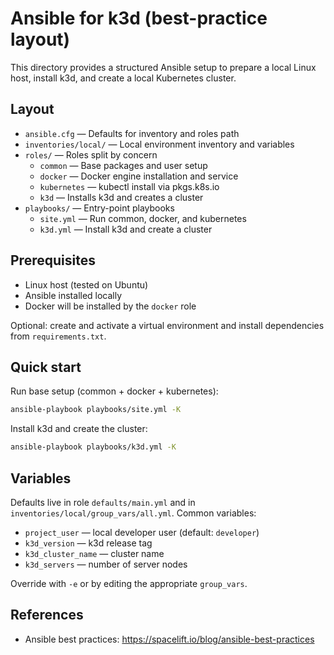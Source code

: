 # Ansible for k3d (best-practice layout)

This directory provides a structured Ansible setup to prepare a local Linux host, install k3d, and create a local Kubernetes cluster.

## Layout

- `ansible.cfg` — Defaults for inventory and roles path
- `inventories/local/` — Local environment inventory and variables
- `roles/` — Roles split by concern
  - `common` — Base packages and user setup
  - `docker` — Docker engine installation and service
  - `kubernetes` — kubectl install via pkgs.k8s.io
  - `k3d` — Installs k3d and creates a cluster
- `playbooks/` — Entry-point playbooks
  - `site.yml` — Run common, docker, and kubernetes
  - `k3d.yml` — Install k3d and create a cluster

## Prerequisites

- Linux host (tested on Ubuntu)
- Ansible installed locally
- Docker will be installed by the `docker` role

Optional: create and activate a virtual environment and install dependencies from `requirements.txt`.

## Quick start

Run base setup (common + docker + kubernetes):

```sh
ansible-playbook playbooks/site.yml -K
```

Install k3d and create the cluster:

```sh
ansible-playbook playbooks/k3d.yml -K
```

## Variables

Defaults live in role `defaults/main.yml` and in `inventories/local/group_vars/all.yml`.
Common variables:

- `project_user` — local developer user (default: `developer`)
- `k3d_version` — k3d release tag
- `k3d_cluster_name` — cluster name
- `k3d_servers` — number of server nodes

Override with `-e` or by editing the appropriate `group_vars`.

## References

- Ansible best practices: https://spacelift.io/blog/ansible-best-practices
